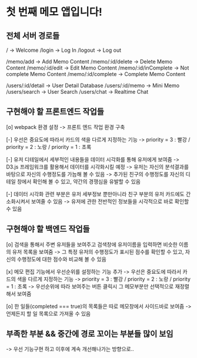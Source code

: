 # 첫 번째 메모 앱입니다!

## 전체 서버 경로들

<!-- globalRouter -->
/ -> Welcome
/login -> Log In
/logout -> Log out

<!-- memoRouter -->
/memo/add -> Add Memo Content
/memo/:id/delete -> Delete Memo Content
/memo/:id/edit -> Edit Memo Content
/memo/:id/inComplete -> Not complete Memo Content
/memo/:id/complete -> Complete Memo Content

<!-- userRouter -->
/users/:id/detail -> User Detail Database
/users/:id/memo -> Mini Memo
/users/search -> User Search
/users/chat -> Realtime Chat

## 구현해야 할 프론트엔드 작업들

[o] webpack 환경 설정 -> 프론트 엔드 작업 환경 구축

[-] 우선은 중요도에 따라서 카드의 색을 다르게 지정하는 기능
-> priority = 3 : 빨강 / priority = 2 : 노랑 / priority = 1 : 초록 

[-] 유저 디테일에서 세부적인 내용들을 데이터 시각화를 통해 유저에게 보여줌
-> D3.js 프레임워크를 활용해서 데이터를 시각화시킬 예정 
-> 유저는 자신의 분석결과를 바탕으로 자신의 수행정도를 가늠해 볼 수 있음
-> 추가된 친구의 수행정도를 자신의 디테일 창에서 확인해 볼 수 있고, 약간의 경쟁심을 유발할 수 있음

[-] 데이터 시각화 관련 부분은 유저 세부정보 뿐만아니라 친구 부분의 유저 카드에도 간소화시켜서 보여줄 수 있음
-> 유저에 관한 전반적인 정보들을 시각적으로 바로 확인할 수 있음

## 구현해야 할 백엔드 작업들

[o] 검색을 통해서 주변 유저들을 보여주고 검색창에 유저이름을 입력하면 비슷한 이름의 유저 목록을 보여줌
-> 그 특정 유저의 수행정도가 표시된 점수를 확인할 수 있고, 자신의 수행정도에 대한 점수와 비교해 볼 수 있음

[x] 메모 편집 기능에서 우선순위를 설정하는 기능 추가
-> 우선은 중요도에 따라서 카드의 색을 다르게 지정하는 기능
-> priority = 3 : 빨강 / priority = 2 : 노랑 / priority = 1 : 초록 
-> 우선순위에 따라 보여주는 버튼 클릭시 그 메모부분만 선택적으로 재정렬해서 보여줌

[o] 한 일들(completed === true)의 목록들은 따로 메모창에서 사이드바로 보여줌
->  언제든지 할 일 목록으로 가져올 수 있음

## 부족한 부분 && 중간에 경로 꼬이는 부분들 많이 보임
-> 우선 기능구현 하고 이후에 계속 개선해나가는 방향으로..